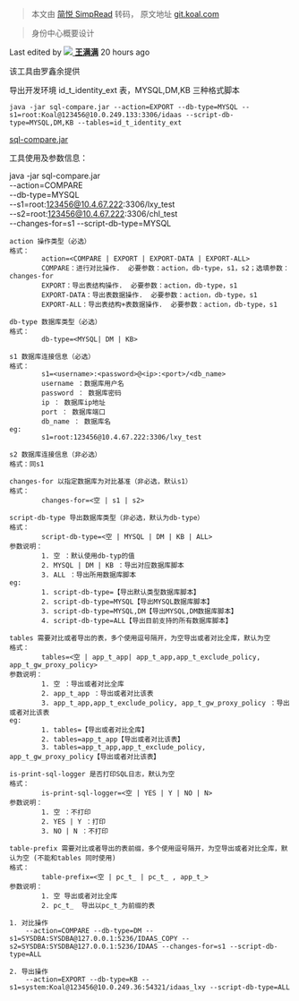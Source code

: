 > 本文由 [简悦 SimpRead](http://ksria.com/simpread/) 转码， 原文地址 [git.koal.com](http://git.koal.com/idaas/docs/id/-/wikis/%E8%84%9A%E6%9C%AC%E8%BD%AC%E6%8D%A2%E5%AF%BC%E5%87%BA%E5%B7%A5%E5%85%B7%E4%BD%BF%E7%94%A8%E8%AF%B4%E6%98%8E)

> 身份中心概要设计

Last edited by [![](http://git.koal.com/assets/no_avatar-849f9c04a3a0d0cea2424ae97b27447dc64a7dbfae83c036c45b403392f0e8ba.png) **王满满**](http://git.koal.com/wangmanman) 20 hours ago

该工具由罗鑫余提供

导出开发环境 id_t_identity_ext 表，MYSQL,DM,KB 三种格式脚本

```
java -jar sql-compare.jar --action=EXPORT --db-type=MYSQL --s1=root:Koal@123456@10.0.249.133:3306/idaas --script-db-type=MYSQL,DM,KB --tables=id_t_identity_ext
```

[sql-compare.jar](http://git.koal.com/idaas/docs/id/-/wikis/uploads/35953cd70563c6cf77072224b0d76c1c/sql-compare.jar)

工具使用及参数信息：

java -jar sql-compare.jar  
--action=COMPARE  
--db-type=MYSQL  
--s1=root:123456@10.4.67.222:3306/lxy_test  
--s2=root:123456@10.4.67.222:3306/chl_test  
--changes-for=s1 --script-db-type=MYSQL

```
action 操作类型（必选）
格式：
        action=<COMPARE | EXPORT | EXPORT-DATA | EXPORT-ALL>
        COMPARE：进行对比操作.  必要参数：action，db-type，s1，s2；选填参数：changes-for
        EXPORT：导出表结构操作.  必要参数：action，db-type，s1
        EXPORT-DATA：导出表数据操作.  必要参数：action，db-type，s1
        EXPORT-ALL：导出表结构+表数据操作.  必要参数：action，db-type，s1

db-type 数据库类型（必选）
格式：
        db-type=<MYSQL| DM | KB>

s1 数据库连接信息（必选）
格式：
        s1=<username>:<password>@<ip>:<port>/<db_name>
        username ：数据库用户名
        password ： 数据库密码
        ip ： 数据库ip地址
        port ： 数据库端口
        db_name ： 数据库名
eg:
        s1=root:123456@10.4.67.222:3306/lxy_test

s2 数据库连接信息（非必选）
格式：同s1

changes-for 以指定数据库为对比基准（非必选，默认s1）
格式：
        changes-for=<空 | s1 | s2>

script-db-type 导出数据库类型（非必选，默认为db-type）
格式：
        script-db-type=<空 | MYSQL | DM | KB | ALL>
参数说明：
        1. 空 ：默认使用db-typ的值
        2. MYSQL | DM | KB ：导出对应数据库脚本
        3. ALL ：导出所用数据库脚本
eg:
        1. script-db-type=【导出默认类型数据库脚本】
        2. script-db-type=MYSQL【导出MYSQL数据库脚本】
        3. script-db-type=MYSQL,DM【导出MYSQL,DM数据库脚本】
        4. script-db-type=ALL【导出目前支持的所有数据库脚本】

tables 需要对比或者导出的表，多个使用逗号隔开，为空导出或者对比全库，默认为空
格式：
        tables=<空 | app_t_app| app_t_app,app_t_exclude_policy, app_t_gw_proxy_policy>
参数说明：
        1. 空 ：导出或者对比全库
        2. app_t_app ：导出或者对比该表
        3. app_t_app,app_t_exclude_policy, app_t_gw_proxy_policy ：导出或者对比该表
eg:
        1. tables=【导出或者对比全库】
        2. tables=app_t_app【导出或者对比该表】
        3. tables=app_t_app,app_t_exclude_policy, app_t_gw_proxy_policy【导出或者对比该表】

is-print-sql-logger 是否打印SQL日志，默认为空
格式：
        is-print-sql-logger=<空 | YES | Y | NO | N>
参数说明：
        1. 空 ：不打印
        2. YES | Y ：打印
        3. NO | N ：不打印

table-prefix 需要对比或者导出的表前缀，多个使用逗号隔开，为空导出或者对比全库，默认为空 (不能和tables 同时使用)
格式：
        table-prefix=<空 | pc_t_ | pc_t_ , app_t_>
参数说明：
        1. 空 导出或者对比全库
        2. pc_t_  导出以pc_t_为前缀的表

1. 对比操作
    --action=COMPARE --db-type=DM --s1=SYSDBA:SYSDBA@127.0.0.1:5236/IDAAS_COPY --s2=SYSDBA:SYSDBA@127.0.0.1:5236/IDAAS --changes-for=s1 --script-db-type=ALL

2. 导出操作
    --action=EXPORT --db-type=KB --s1=system:Koal@123456@10.0.249.36:54321/idaas_lxy --script-db-type=ALL
```
